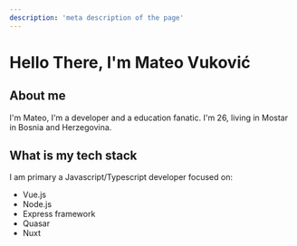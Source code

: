 ```yaml
---
description: 'meta description of the page'
--- 
```

# Hello There, I'm Mateo Vuković

## About me

I'm Mateo, I'm a developer and a education fanatic. I'm 26, living in Mostar in Bosnia and Herzegovina.

## What is my tech stack

I am primary a Javascript/Typescript developer focused on:

- Vue.js
- Node.js
- Express framework
- Quasar
- Nuxt
